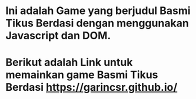 # Ini adalah Game yang berjudul Basmi Tikus Berdasi dengan menggunakan Javascript dan DOM.

# Berikut adalah Link untuk memainkan game Basmi Tikus Berdasi https://garincsr.github.io/
